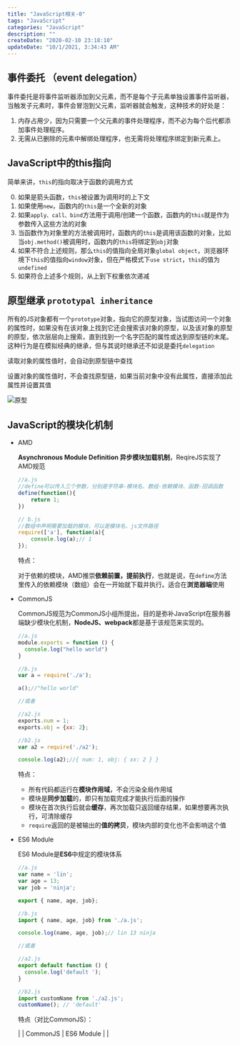 ```yaml
---
title: "JavaScript相关-0"
tags: "JavaScript"
categories: "JavaScript"
description: ""
createDate: "2020-02-10 23:18:10"
updateDate: "10/1/2021, 3:34:43 AM"
---
```



## 事件委托 （event delegation）
事件委托是将事件监听器添加到父元素，而不是每个子元素单独设置事件监听器，当触发子元素时，事件会冒泡到父元素，监听器就会触发，这种技术的好处是：

1. 内存占用少，因为只需要一个父元素的事件处理程序，而不必为每个后代都添加事件处理程序。
2. 无需从已删除的元素中解绑处理程序，也无需将处理程序绑定到新元素上。

## JavaScript中的this指向
简单来讲，`this`的指向取决于函数的调用方式

0. 如果是箭头函数，`this`被设置为调用时的上下文
1. 如果使用`new`，函数内的`this`是一个全新的对象
2. 如果`apply、call、bind`方法用于调用/创建一个函数，函数内的`this`就是作为参数传入这些方法的对象
3. 当函数作为对象里的方法被调用时，函数内的`this`是调用该函数的对象，比如当`obj.method()`被调用时，函数内的`this`将绑定到`obj`对象
4. 如果不符合上述规则，那么`this`的值指向全局对象`global object`，浏览器环境下`this`的值指向`window`对象，但在严格模式下`use strict`，`this`的值为`undefined`
5. 如果符合上述多个规则，从上到下权重依次递减

## 原型继承 `prototypal inheritance`
所有的JS对象都有一个`prototype`对象，指向它的原型对象，当试图访问一个对象的属性时，如果没有在该对象上找到它还会搜索该对象的原型，以及该对象的原型的原型，依次层层向上搜索，直到找到一个名字匹配的属性或达到原型链的末尾。这种行为是在模拟经典的继承，但与其说时继承还不如说是委托`delegation`

读取对象的属性值时，会自动到原型链中查找

设置对象的属性值时，不会查找原型链，如果当前对象中没有此属性，直接添加此属性并设置其值

![原型](./imgs/1581317824537.png)

## JavaScript的模块化机制

- AMD

  **Asynchronous Module Definition 异步模块加载机制**，ReqireJS实现了AMD规范

  ```javascript
  //a.js
  //define可以传入三个参数，分别是字符串-模块名、数组-依赖模块、函数-回调函数
  define(function(){
      return 1;
  })
  
  // b.js
  //数组中声明需要加载的模块，可以是模块名、js文件路径
  require(['a'], function(a){
      console.log(a);// 1
  });
  ```

  特点：

  对于依赖的模块，AMD推崇**依赖前置，提前执行**，也就是说，在`define`方法里传入的依赖模块（数组）会在一开始就下载并执行。适合在**浏览器端**使用

- CommonJS

  CommonJS规范为CommonJS小组所提出，目的是弥补JavaScript在服务器端缺少模块化机制，**NodeJS、webpack**都是基于该规范来实现的。

  ``` javascript
  //a.js
  module.exports = function () {
    console.log("hello world")
  }
  
  //b.js
  var a = require('./a');
  
  a();//"hello world"
  
  //或者
  
  //a2.js
  exports.num = 1;
  exports.obj = {xx: 2};
  
  //b2.js
  var a2 = require('./a2');
  
  console.log(a2);//{ num: 1, obj: { xx: 2 } }
  ```

  特点：

  - 所有代码都运行在**模块作用域**，不会污染全局作用域
  - 模块是**同步加载**的，即只有加载完成才能执行后面的操作
  - 模块在首次执行后就会**缓存**，再次加载只返回缓存结果，如果想要再次执行，可清除缓存
  - `require`返回的是被输出的**值的拷贝**，模块内部的变化也不会影响这个值

- ES6 Module

  ES6 Module是**ES6**中规定的模块体系

  ``` javascript
  //a.js
  var name = 'lin';
  var age = 13;
  var job = 'ninja';
  
  export { name, age, job};
  
  //b.js
  import { name, age, job} from './a.js';
  
  console.log(name, age, job);// lin 13 ninja
  
  //或者
  
  //a2.js
  export default function () {
    console.log('default ');
  }
  
  //b2.js
  import customName from './a2.js';
  customName(); // 'default'
  ```

  特点（对比CommonJS）：

  |          | CommonJS     | ES6 Module     |
  | 